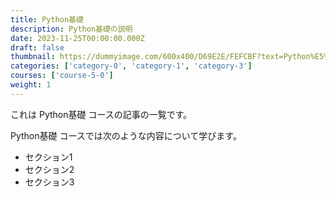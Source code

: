 ```yaml
---
title: Python基礎
description: Python基礎の説明
date: 2023-11-25T00:00:00.000Z
draft: false
thumbnail: https://dummyimage.com/600x400/D69E2E/FEFCBF?text=Python%E5%9F%BA%E7%A4%8E
categories: ['category-0', 'category-1', 'category-3']
courses: ['course-5-0']
weight: 1
---
```


これは Python基礎 コースの記事の一覧です。

  Python基礎 コースでは次のような内容について学びます。

  - セクション1
  - セクション2
  - セクション3